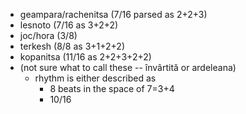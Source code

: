 
 - geampara/rachenitsa (7/16 parsed as 2+2+3)
 - lesnoto (7/16 as 3+2+2)
 - joc/hora (3/8)
 - terkesh (8/8 as 3+1+2+2)
 - kopanitsa (11/16 as 2+2+3+2+2)
 - (not sure what to call these -- învârtită or ardeleana)
    - rhythm is either described as
       - 8 beats in the space of 7=3+4
       - 10/16


